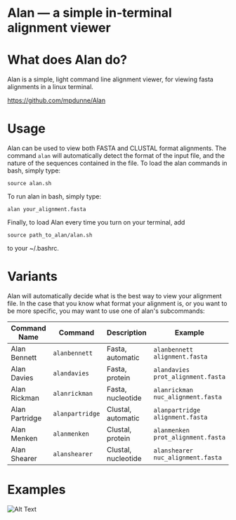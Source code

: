 # Alan — a simple in-terminal alignment viewer

What does Alan do?
==========
Alan is a simple, light command line alignment viewer, for viewing fasta alignments in a linux terminal.

https://github.com/mpdunne/Alan

Usage
=====

Alan can be used to view both FASTA and CLUSTAL format alignments. The command ```alan``` will automatically detect the format of the input file, and the nature of the sequences contained in the file. To load the alan commands in bash, simply type:

```
source alan.sh
```

To run alan in bash, simply type:

```
alan your_alignment.fasta
```

Finally, to load Alan every time you turn on your terminal, add

```
source path_to_alan/alan.sh
```

to your ~/.bashrc.


Variants
========

Alan will automatically decide what is the best way to view your alignment file. In the case that you know what format your alignment is, or you want to be more specific, you may want to use one of alan's subcommands:

| Command Name   | Command         | Description           | Example                               |
|----------------|-----------------|-----------------------| --------------------------------------|
| Alan Bennett   | `alanbennett`   | Fasta, automatic      | ```alanbennett alignment.fasta```     |
| Alan Davies    | `alandavies`    | Fasta, protein        | ```alandavies prot_alignment.fasta``` |
| Alan Rickman   | `alanrickman`   | Fasta, nucleotide     | ```alanrickman nuc_alignment.fasta``` |
| Alan Partridge | `alanpartridge` | Clustal, automatic    | ```alanpartridge alignment.fasta```   |
| Alan Menken    | `alanmenken`    | Clustal, protein      | ```alanmenken prot_alignment.fasta``` |
| Alan Shearer   | `alanshearer`   | Clustal, nucleotide   | ```alanshearer nuc_alignment.fasta``` |


Examples
=====

![Alt Text](http://empede.co.uk/imgrepos/Alan.gif "Alans Bennett and Rickman Respectively")






